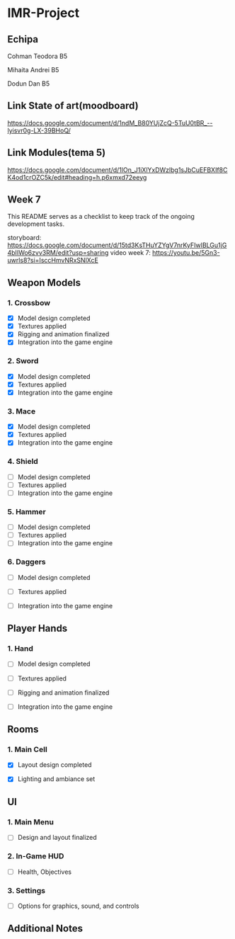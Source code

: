 # IMR-Project

## Echipa
Cohman Teodora B5

Mihaita Andrei B5

Dodun Dan B5

## Link State of art(moodboard)
https://docs.google.com/document/d/1ndM_B80YUjZcQ-5TuU0tBR_--lyisvr0g-LX-39BHoQ/

## Link Modules(tema 5)
https://docs.google.com/document/d/1lOn_J1iXlYxDWzlbg1sJbCuEFBXIf8CK4od1crOZC5k/edit#heading=h.p6xmxd72eeyg

## Week 7
This README serves as a checklist to keep track of the ongoing development tasks.

storyboard: https://docs.google.com/document/d/15td3KsTHuYZYgV7nrKyFIwIBLGu1jG4bIIWo6zvv3RM/edit?usp=sharing
video week 7: https://youtu.be/5Gn3-uwrls8?si=IsccHmvNRxSNlXcE

## Weapon Models

### 1. Crossbow
- [X] Model design completed
- [X] Textures applied
- [X] Rigging and animation finalized
- [X] Integration into the game engine

### 2. Sword
- [X] Model design completed
- [X] Textures applied
- [X] Integration into the game engine

### 3. Mace
- [X] Model design completed
- [X] Textures applied
- [X] Integration into the game engine

### 4. Shield
- [ ] Model design completed
- [ ] Textures applied
- [ ] Integration into the game engine

### 5. Hammer
- [ ] Model design completed
- [ ] Textures applied
- [ ] Integration into the game engine

### 6. Daggers
- [ ] Model design completed
- [ ] Textures applied
- [ ] Integration into the game engine


## Player Hands

### 1. Hand
- [ ] Model design completed
- [ ] Textures applied
- [ ] Rigging and animation finalized
- [ ] Integration into the game engine


## Rooms

### 1. Main Cell
- [X] Layout design completed
- [X] Lighting and ambiance set


## UI

### 1. Main Menu
- [ ] Design and layout finalized

### 2. In-Game HUD
- [ ] Health, Objectives

### 3. Settings
- [ ] Options for graphics, sound, and controls

## Additional Notes
